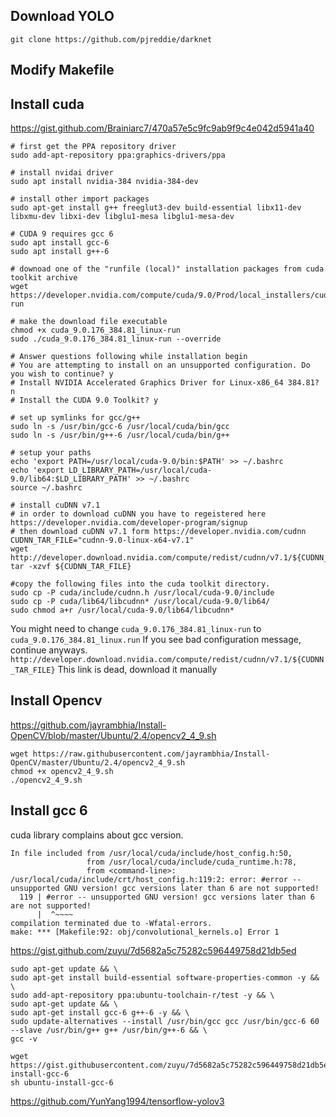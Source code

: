 ## Download YOLO
`git clone https://github.com/pjreddie/darknet`

## Modify Makefile

## Install cuda
https://gist.github.com/Brainiarc7/470a57e5c9fc9ab9f9c4e042d5941a40

```
# first get the PPA repository driver
sudo add-apt-repository ppa:graphics-drivers/ppa

# install nvidai driver 
sudo apt install nvidia-384 nvidia-384-dev

# install other import packages
sudo apt-get install g++ freeglut3-dev build-essential libx11-dev libxmu-dev libxi-dev libglu1-mesa libglu1-mesa-dev

# CUDA 9 requires gcc 6
sudo apt install gcc-6
sudo apt install g++-6

# downoad one of the "runfile (local)" installation packages from cuda toolkit archive 
wget https://developer.nvidia.com/compute/cuda/9.0/Prod/local_installers/cuda_9.0.176_384.81_linux-run

# make the download file executable
chmod +x cuda_9.0.176_384.81_linux-run 
sudo ./cuda_9.0.176_384.81_linux-run --override

# Answer questions following while installation begin
# You are attempting to install on an unsupported configuration. Do you wish to continue? y
# Install NVIDIA Accelerated Graphics Driver for Linux-x86_64 384.81? n
# Install the CUDA 9.0 Toolkit? y

# set up symlinks for gcc/g++
sudo ln -s /usr/bin/gcc-6 /usr/local/cuda/bin/gcc
sudo ln -s /usr/bin/g++-6 /usr/local/cuda/bin/g++

# setup your paths
echo 'export PATH=/usr/local/cuda-9.0/bin:$PATH' >> ~/.bashrc
echo 'export LD_LIBRARY_PATH=/usr/local/cuda-9.0/lib64:$LD_LIBRARY_PATH' >> ~/.bashrc
source ~/.bashrc

# install cuDNN v7.1
# in order to download cuDNN you have to regeistered here https://developer.nvidia.com/developer-program/signup
# then download cuDNN v7.1 form https://developer.nvidia.com/cudnn
CUDNN_TAR_FILE="cudnn-9.0-linux-x64-v7.1"
wget http://developer.download.nvidia.com/compute/redist/cudnn/v7.1/${CUDNN_TAR_FILE}
tar -xzvf ${CUDNN_TAR_FILE}

#copy the following files into the cuda toolkit directory.
sudo cp -P cuda/include/cudnn.h /usr/local/cuda-9.0/include
sudo cp -P cuda/lib64/libcudnn* /usr/local/cuda-9.0/lib64/
sudo chmod a+r /usr/local/cuda-9.0/lib64/libcudnn*
```
You might need to change `cuda_9.0.176_384.81_linux-run` to `cuda_9.0.176_384.81_linux.run`
If you see bad configuration message, continue anyways.
`http://developer.download.nvidia.com/compute/redist/cudnn/v7.1/${CUDNN_TAR_FILE}`
This link is dead, download it manually

## Install Opencv
https://github.com/jayrambhia/Install-OpenCV/blob/master/Ubuntu/2.4/opencv2_4_9.sh

```
wget https://raw.githubusercontent.com/jayrambhia/Install-OpenCV/master/Ubuntu/2.4/opencv2_4_9.sh
chmod +x opencv2_4_9.sh
./opencv2_4_9.sh
```

## Install gcc 6
cuda library complains about gcc version.
```
In file included from /usr/local/cuda/include/host_config.h:50,
                 from /usr/local/cuda/include/cuda_runtime.h:78,
                 from <command-line>:
/usr/local/cuda/include/crt/host_config.h:119:2: error: #error -- unsupported GNU version! gcc versions later than 6 are not supported!
  119 | #error -- unsupported GNU version! gcc versions later than 6 are not supported!
      |  ^~~~~
compilation terminated due to -Wfatal-errors.
make: *** [Makefile:92: obj/convolutional_kernels.o] Error 1
```

https://gist.github.com/zuyu/7d5682a5c75282c596449758d21db5ed

```
sudo apt-get update && \
sudo apt-get install build-essential software-properties-common -y && \
sudo add-apt-repository ppa:ubuntu-toolchain-r/test -y && \
sudo apt-get update && \
sudo apt-get install gcc-6 g++-6 -y && \
sudo update-alternatives --install /usr/bin/gcc gcc /usr/bin/gcc-6 60 --slave /usr/bin/g++ g++ /usr/bin/g++-6 && \
gcc -v
```
```
wget https://gist.githubusercontent.com/zuyu/7d5682a5c75282c596449758d21db5ed/raw/8ef3b032797b03dec824707ad6294aa43301ab8d/ubuntu-install-gcc-6
sh ubuntu-install-gcc-6
```


https://github.com/YunYang1994/tensorflow-yolov3